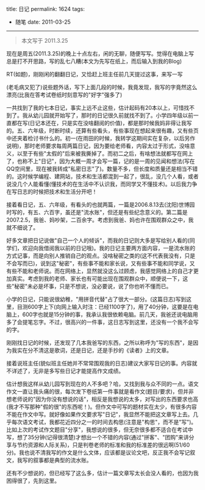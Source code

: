 title: 日记
permalink: 1624
tags:
  - 随笔
date: 2011-03-25
---

> 本文写于 2011.3.25

现在是周五(2011.3.25)的晚上十点左右，闲的无聊，随便写写。觉得在电脑上写总是打不开思路，写的乱七八糟(本文为先写在纸上，而后输入到我的Blog)

RT(如题)，刚刚闲的翻翻日记，又恰赶上班主任前几天提过这事，来写一写

(老毛病又犯了)说些题外话，写下上面几段的时候，我竟发现，我写的字竟然这么漂亮(比我在答考试卷纸时刻意写的"好字"强多了)

一共找到了我的七本日记，事实上远不止这些，估计起码有20本以上，可惜找不到了。我从幼儿园就开始写了，那时的日记很久前就找不到了。小学四年级以前一直都在写(日记本还在，只是实在没啥翻阅的价值)，都是那时候我妈非得让我写的。五、六年级，时断时续，还算有些看头，有些事现在想起来很有趣，又有些页中还夹着检讨书什么的。初一(在雨田的时候，我转学这期间实在复杂，以后另作说明)，那时老师要求每周两篇日记，因为要给老师看，内容太过于形式，没啥意义，以至于有些"太假的"后来被我撕掉了。而初二之后，有啥想法就都写在网上了，也称不上"日记"，因为大概一周才会写一篇，记的是一周的见闻和想法(写在QQ空间里，现在被我转成"私密日志"了)。数量不多，但长度和质量还是相当不错的。这时候学编程、建网站，技术和生活都混到一起了，很乱，没几个人看，或者说没几个人能看懂(懂技术的在生活中不认识我，而同学又不懂技术)。以后我力争在写日志的时候把技术和生活分开吧！

接着看日记，五、六年级，有看头的也就两篇，一篇是2006.8.13去(沈阳)世博园时写的，有五、六百字，虽还是"流水账"，但还是有些纪念意义的。第二篇是2007.2.5，我爸、妈吵架，二百余字。考虑到我爸、妈也许在围观群众之中，我就不细说了。

好多文章把日记说做"自己一个人的倾诉"，而我的日记则大多是写给别人看的(同学们，欢迎向我借阅我以前的日记哦)。我的日记主要两方面内容，一是流水账的方式记事，而是向别人推销自己的观点。没啥秘密之类的(这不代表我没有，只是不会写而已)，说到这"秘密"，有些事不能和家长说，又有些事不能和同学说，又有些不能和老师说。而在网络上，显然就没这么过顾虑，我感觉网络上的自己才更加真实。考虑到我的老师、家长也有可能出现在围观群众中，顺便说一下，这些"秘密"未必是坏事，只是不想说，没必要说，说了你也听不懂而已。

小学的日记，只能说很幼稚，"用拼音代替"占了很大一部分。(这篇日志)写到这里，目测600字上下(向网上输入时注：已经1100字了)，用了40分钟，这要是在电脑上，600字也就是15分钟的事，我承认我很依赖电脑。前几天，我爸还说电脑用多了会提笔忘字。不过，很高兴的一件事，这日志写到这里，还没有一个我不会写的字。

刚刚找日记的时候，还发现了几本我爸写的东西，之所以称呼为"写的东西"，是因为我实在分不清这是歌词，还是日记，还是手抄的《读者》上的文章。

接着说班主任(貌似班主任她并不常常围观我的日志)建议大家写日记的事。内容就不详述了，无非是多写些日记才能提高作文成绩。

估计想我这样从幼儿园写到现在的人不多吧？哈，又找到我与众不同的一点。语文作文一直让我头痛的很，每次发下卷纸第一件事就是看作文(题目/要求)，但并非想老师说的"因为你没有想说的话"，相反是我想说的太多，对写出的东西要求也高(我才不写那种"假的很"的东西呢！)。但作文中可写的题材实在太少，有很多内容不能在作文中写。就好像如果作文要求写"日记"，我显然不能把这文章写上去。几乎每次语文考试，我都花近四分之一的时间去构思(注意是"构思"，而不是"写")。比如上次的考试作文题目"分享"，我想说的很多，但无奈很多都不适合在考试中写，想了35分钟(记得很清楚)才想出一个不错的内容(通过"拼客"、"团购"来讲分享与节约资源和人际关系)，只是判卷老师的标准和我的标准差的很远啊(51/60分)。我也说不清我写的作文是什么文体，应该都是议论文吧，反正我不会写记叙文，我写的叙事都是典型的流水账。

还有不少想说的，但已经写了这么多，估计一篇文章写太长会没人看的，也因为我困得很了，先到这里。

